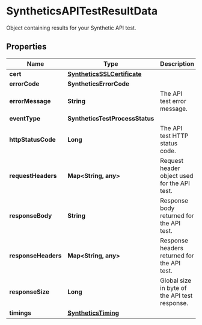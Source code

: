 

# SyntheticsAPITestResultData

Object containing results for your Synthetic API test.
## Properties

Name | Type | Description | Notes
------------ | ------------- | ------------- | -------------
**cert** | [**SyntheticsSSLCertificate**](SyntheticsSSLCertificate.md) |  |  [optional]
**errorCode** | **SyntheticsErrorCode** |  |  [optional]
**errorMessage** | **String** | The API test error message. |  [optional]
**eventType** | **SyntheticsTestProcessStatus** |  |  [optional]
**httpStatusCode** | **Long** | The API test HTTP status code. |  [optional]
**requestHeaders** | **Map&lt;String, any&gt;** | Request header object used for the API test. |  [optional]
**responseBody** | **String** | Response body returned for the API test. |  [optional]
**responseHeaders** | **Map&lt;String, any&gt;** | Response headers returned for the API test. |  [optional]
**responseSize** | **Long** | Global size in byte of the API test response. |  [optional]
**timings** | [**SyntheticsTiming**](SyntheticsTiming.md) |  |  [optional]



